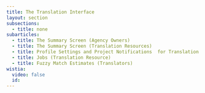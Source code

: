 ```yaml
---
title: The Translation Interface
layout: section
subsections:
  - title: none
subarticles:
  - title: The Summary Screen (Agency Owners)
  - title: The Summary Screen (Translation Resources)
  - title: Profile Settings and Project Notifications  for Translation Resources
  - title: Jobs (Translation Resource)
  - title: Fuzzy Match Estimates (Translators)
wistia:
  video: false
  id:
---
```



